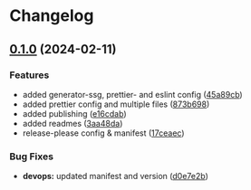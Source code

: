 # Changelog

## [0.1.0](https://github.com/nico-i/nico-i/compare/prettier-config-v0.0.9...prettier-config-v0.1.0) (2024-02-11)


### Features

* added generator-ssg, prettier- and eslint config ([45a89cb](https://github.com/nico-i/nico-i/commit/45a89cbafaf4f3711523dd432f8da1e730f5715a))
* added prettier config and multiple files ([873b698](https://github.com/nico-i/nico-i/commit/873b698a57026ed29f9db25e0c81b2d3706f5f22))
* added publishing ([e16cdab](https://github.com/nico-i/nico-i/commit/e16cdab6ec2e91e6e28383c077ec3db822f95e28))
* added readmes ([3aa48da](https://github.com/nico-i/nico-i/commit/3aa48dadbfa3c7d46db18aa1b2d7c11a91b4fe0a))
* release-please config & manifest ([17ceaec](https://github.com/nico-i/nico-i/commit/17ceaec45ec114335dffc437fd53eadc703d54f3))


### Bug Fixes

* **devops:** updated manifest and version ([d0e7e2b](https://github.com/nico-i/nico-i/commit/d0e7e2b4eda34f70b972b83014e8546549e1e835))
